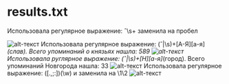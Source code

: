 # results.txt
Использовала регулярное выражение: ˆ\s+ заменила на пробел

![alt-текст](https://github.com/ksenialugovaya/results.txt/blob/master/первое.jpg "Необязательный титул")
Использовала регулярное выражение: (ˆ|\s)+[А-Я][а-я]*(слав). Всего упоминаний о князьях нашла: 589
![alt-текст](https://github.com/ksenialugovaya/results.txt/blob/master/Snimok_ekrana_2018-05-31_v_22_57_58.png "Необязательный титул")
Использовала руглярное выражение: (ˆ|\s)+[Н][а-я]*(город). Всего упоминаний Новгорода нашла: 33
![alt-текст](https://github.com/ksenialugovaya/results.txt/blob/master/Snimok_ekrana_2018-05-31_v_22_59_19.png "Необязательный титул")
Использовала регулярное выражение: ([.,;:])(\w) и заменила на \1\2
![alt-текст](https://github.com/ksenialugovaya/results.txt/blob/master/Snimok_ekrana_2018-05-31_v_8_43_06.png "Необязательный титул")
